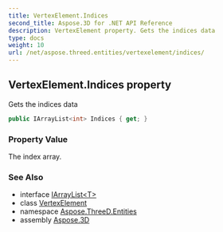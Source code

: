 ```yaml
---
title: VertexElement.Indices
second_title: Aspose.3D for .NET API Reference
description: VertexElement property. Gets the indices data
type: docs
weight: 10
url: /net/aspose.threed.entities/vertexelement/indices/
---
```

## VertexElement.Indices property

Gets the indices data

```csharp
public IArrayList<int> Indices { get; }
```

### Property Value

The index array.

### See Also

* interface [IArrayList&lt;T&gt;](../../../aspose.threed.utilities/iarraylist-1/)
* class [VertexElement](../)
* namespace [Aspose.ThreeD.Entities](../../vertexelement/)
* assembly [Aspose.3D](../../../)



